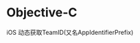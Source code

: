 # Objective-C
<script setup>
// const base = '/Blog-Doc';
const base = process.env.VITE_BASE_URL;
</script>



<div class="grid-container">
  <a class="grid-item" :href="`${base}/src/iOS/Objective-C/iOS 动态获取TeamID(又名AppIdentifierPrefix)`">iOS 动态获取TeamID(又名AppIdentifierPrefix)</a>
</div>